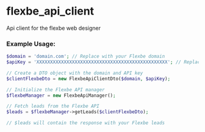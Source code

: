 # flexbe_api_client
 Api client for the flexbe web designer

### Example Usage:

``` php
$domain = 'domain.com'; // Replace with your Flexbe domain
$apiKey = 'XXXXXXXXXXXXXXXXXXXXXXXXXXXXXXXXXXXXXXXXXXXXXXXX'; // Replace with your Flexbe API key

// Create a DTO object with the domain and API key
$clientFlexbeDto = new FlexbeApiClientDto($domain, $apiKey);

// Initialize the Flexbe API manager
$flexbeManager = new FlexbeApiManager();

// Fetch leads from the Flexbe API
$leads = $flexbeManager->getLeads($clientFlexbeDto);

// $leads will contain the response with your Flexbe leads
```